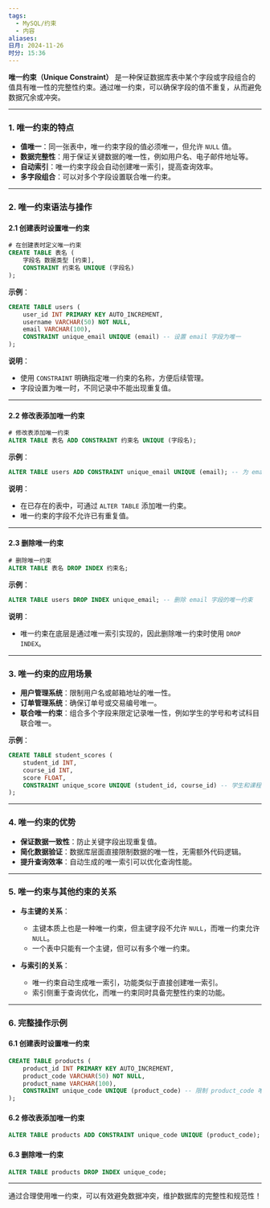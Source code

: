 ```yaml
---
tags:
  - MySQL/约束
  - 内容
aliases: 
日月: 2024-11-26
时分: 15:36
---
```


**唯一约束（Unique Constraint）** 是一种保证数据库表中某个字段或字段组合的值具有唯一性的完整性约束。通过唯一约束，可以确保字段的值不重复，从而避免数据冗余或冲突。

---

### **1. 唯一约束的特点**

- **值唯一**：同一张表中，唯一约束字段的值必须唯一，但允许 `NULL` 值。
- **数据完整性**：用于保证关键数据的唯一性，例如用户名、电子邮件地址等。
- **自动索引**：唯一约束字段会自动创建唯一索引，提高查询效率。
- **多字段组合**：可以对多个字段设置联合唯一约束。

---

### **2. 唯一约束语法与操作**

#### **2.1 创建表时设置唯一约束**

```sql
# 在创建表时定义唯一约束
CREATE TABLE 表名 (
    字段名 数据类型 [约束],
    CONSTRAINT 约束名 UNIQUE (字段名)
);
```

**示例**：

```sql
CREATE TABLE users (
    user_id INT PRIMARY KEY AUTO_INCREMENT,
    username VARCHAR(50) NOT NULL,
    email VARCHAR(100),
    CONSTRAINT unique_email UNIQUE (email) -- 设置 email 字段为唯一
);
```

**说明**：

- 使用 `CONSTRAINT` 明确指定唯一约束的名称，方便后续管理。
- 字段设置为唯一时，不同记录中不能出现重复值。

---

#### **2.2 修改表添加唯一约束**

```sql
# 修改表添加唯一约束
ALTER TABLE 表名 ADD CONSTRAINT 约束名 UNIQUE (字段名);
```

**示例**：

```sql
ALTER TABLE users ADD CONSTRAINT unique_email UNIQUE (email); -- 为 email 字段添加唯一约束
```

**说明**：

- 在已存在的表中，可通过 `ALTER TABLE` 添加唯一约束。
- 唯一约束的字段不允许已有重复值。

---

#### **2.3 删除唯一约束**

```sql
# 删除唯一约束
ALTER TABLE 表名 DROP INDEX 约束名;
```

**示例**：

```sql
ALTER TABLE users DROP INDEX unique_email; -- 删除 email 字段的唯一约束
```

**说明**：

- 唯一约束在底层是通过唯一索引实现的，因此删除唯一约束时使用 `DROP INDEX`。

---

### **3. 唯一约束的应用场景**

- **用户管理系统**：限制用户名或邮箱地址的唯一性。
- **订单管理系统**：确保订单号或交易编号唯一。
- **联合唯一约束**：组合多个字段来限定记录唯一性，例如学生的学号和考试科目联合唯一。

**示例**：

```sql
CREATE TABLE student_scores (
    student_id INT,
    course_id INT,
    score FLOAT,
    CONSTRAINT unique_score UNIQUE (student_id, course_id) -- 学生和课程的组合唯一
);
```

---

### **4. 唯一约束的优势**

- **保证数据一致性**：防止关键字段出现重复值。
- **简化数据验证**：数据库层面直接限制数据的唯一性，无需额外代码逻辑。
- **提升查询效率**：自动生成的唯一索引可以优化查询性能。

---

### **5. 唯一约束与其他约束的关系**

- **与主键的关系**：
    
    - 主键本质上也是一种唯一约束，但主键字段不允许 `NULL`，而唯一约束允许 `NULL`。
    - 一个表中只能有一个主键，但可以有多个唯一约束。
- **与索引的关系**：
    
    - 唯一约束自动生成唯一索引，功能类似于直接创建唯一索引。
    - 索引侧重于查询优化，而唯一约束同时具备完整性约束的功能。

---

### **6. 完整操作示例**

#### **6.1 创建表时设置唯一约束**

```sql
CREATE TABLE products (
    product_id INT PRIMARY KEY AUTO_INCREMENT,
    product_code VARCHAR(50) NOT NULL,
    product_name VARCHAR(100),
    CONSTRAINT unique_code UNIQUE (product_code) -- 限制 product_code 唯一
);
```

#### **6.2 修改表添加唯一约束**

```sql
ALTER TABLE products ADD CONSTRAINT unique_code UNIQUE (product_code);
```

#### **6.3 删除唯一约束**

```sql
ALTER TABLE products DROP INDEX unique_code;
```

---

通过合理使用唯一约束，可以有效避免数据冲突，维护数据库的完整性和规范性！